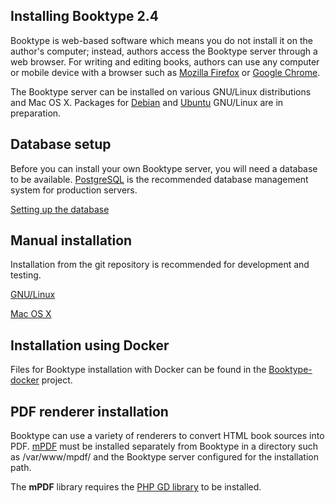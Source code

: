 Installing Booktype 2.4
-----------------------

Booktype is web-based software which means you do not install it on the author's 
computer; instead, authors access the Booktype server through a web browser. For 
writing and editing books, authors can use any computer or mobile device with a 
browser such as [Mozilla Firefox](https://www.mozilla.org/firefox/) or
[Google Chrome](https://www.google.com/chrome/).

The Booktype server can be installed on various GNU/Linux distributions and
Mac OS X. Packages for [Debian](https://www.debian.org) and
[Ubuntu](https://www.ubuntu.com) GNU/Linux are in preparation.

Database setup
--------------

Before you can install your own Booktype server, you will need a database to be 
available. [PostgreSQL](https://www.postgresql.org) is the recommended database
management system for production servers.

 [Setting up the database](https://sourcefabric.booktype.pro/booktype-24-for-authors-and-publishers/setting-up-the-database/)


Manual installation
-------------------

Installation from the git repository is recommended for development and testing.

 [GNU/Linux](https://sourcefabric.booktype.pro/booktype-24-for-authors-and-publishers/manual-installation-on-gnulinux/)

 [Mac OS X](https://sourcefabric.booktype.pro/booktype-24-for-authors-and-publishers/manual-installation-on-os-x/)

Installation using Docker
--------------------------

Files for Booktype installation with Docker can be found in the [Booktype-docker](https://github.com/booktype/booktype-docker) project.

PDF renderer installation
-------------------------

Booktype can use a variety of renderers to convert HTML book sources into 
PDF. [mPDF](https://github.com/mpdf/mpdf) must be installed separately from Booktype
in a directory such as /var/www/mpdf/ and the Booktype server configured for 
the installation path. 

The **mPDF** library requires the [PHP GD library](http://php.net/manual/en/image.installation.php) to be installed.

